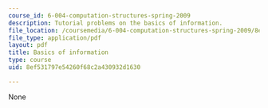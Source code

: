 ```yaml
---
course_id: 6-004-computation-structures-spring-2009
description: Tutorial problems on the basics of information.
file_location: /coursemedia/6-004-computation-structures-spring-2009/8ef531797e54260f68c2a430932d1630_MIT6_004s09_tutor01.pdf
file_type: application/pdf
layout: pdf
title: Basics of information
type: course
uid: 8ef531797e54260f68c2a430932d1630

---
```

None